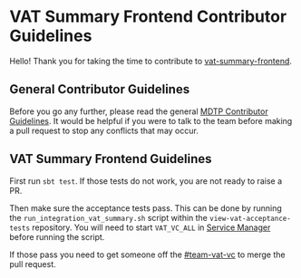 # VAT Summary Frontend Contributor Guidelines

Hello! Thank you for taking the time to contribute to [vat-summary-frontend](https://github.com/hmrc/vat-summary-frontend).

## General Contributor Guidelines

Before you go any further, please read the general [MDTP Contributor Guidelines](https://github.com/hmrc/mdtp-contributor-guidelines/blob/master/CONTRIBUTING.md).
It would be helpful if you were to talk to the team before making a pull request to stop any conflicts that may occur.

## VAT Summary Frontend Guidelines

First run `sbt test`. If those tests do not work, you are not ready to raise a PR.

Then make sure the acceptance tests pass. This can be done by running the `run_integration_vat_summary.sh` script within
the `view-vat-acceptance-tests` repository. You will need to start `VAT_VC_ALL` in [Service Manager](https://github.com/hmrc/service-manager) before running the script.

If those pass you need to get someone off the [#team-vat-vc](https://hmrcdigital.slack.com/messages/team-vat-vc/) to merge the pull request.
